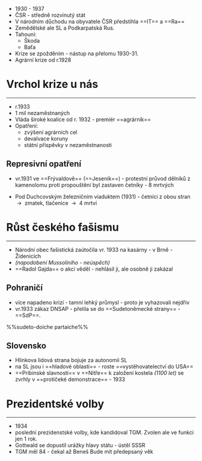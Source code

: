 - 1930 - 1937
- ČSR - středně rozvinutý stát
- V národním důchodu na obyvatele ČSR předstihla ==IT== a ==Ra==
 - Zemědělské ale SL a Podkarpatská Rus.
- Tahouni:
	- Škoda
	- Baťa
- Krize se zpožděním - nástup na přelomu 1930-31.
- Agrární krize od r.1928

# Vrchol krize u nás
---
- r.1933
- 1 mil nezaměstnaných
- Vláda široké koalice od r. 1932 - premiér ==agrárník==
- Opatření:
	- zvýšení agrárních cel
	- devalvace koruny
	- státní příspěvky v nezaměstnanosti

## Represivní opatření
- vr.1931 ve ==Frývaldově== (==Jeseník==) - protestní průvod dělníků z kamenolomu proti propouštění byl zastaven četníky - 8 mrtvých

- Pod Duchcovským železničním viaduktem (1931) - četníci z obou stran  ${\ \longrightarrow\ }$ zmatek, tlačenice  ${\ \longrightarrow\ }$ 4 mrtví

# Růst českého fašismu
---
- Národní obec fašistická zaútočila vr. 1933 na kasárny - v Brně - Židenicích
- _(napodobení Mussoliniho - neúspěch)_
- ==Radol Gajda== o akci věděl - nehlásil ji, ale osobně ji zakázal

## Pohraničí
- více napadeno krizí - tamní lehký průmysl - proto je vyhazovali nejdřív
- vr.1933 zákaz DNSAP - přelila se do ==Sudetoněmecké strany== - ==SdP==.

%%sudeto-doiche partaiche%%

## Slovensko
- Hlinkova lidová strana bojuje za autonomii SL
- na SL jsou i ==hladové oblasti== - roste ==vystěhovatelectví do USA==
- ==Pribinské slavnosti== v ==Nitře== k založení kostela _(1100 let)_ se zvrhly v ==protičeké demonstrace== - 1933

# Prezidentské volby
---
- 1934
- poslední prezidenstské volby, kde kandidoval TGM. Zvolen ale ve funkci jen 1 rok.
- Gottwald se dopustil urážky hlavy státu - ústěl SSSR
- TGM měl 84 - čekal až Beneš Bude mít předepsaný věk